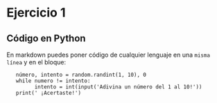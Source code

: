# Ejercicio 1

## Código en Python

En markdown puedes poner código de cualquier lenguaje en una `misma línea` y en el bloque:

```ìmport random
   número, intento = random.randint(1, 10), 0
   while numero != intento:
         intento = int(input('Adivina un número del 1 al 10!'))
   print(' ¡Acertaste!')
```
